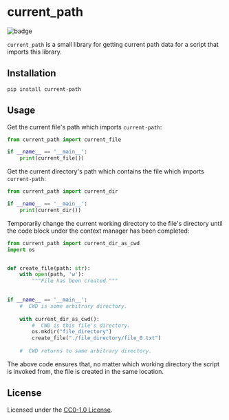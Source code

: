 # current_path

![badge][coverage_badge_link]

`current_path` is a small library for getting current 
path data for a script that imports this library.

## Installation
`pip install current-path`

## Usage

Get the current file's path which imports `current-path`:

```python
from current_path import current_file

if __name__ == '__main__':
    print(current_file())
```

Get the current directory's path which contains the file 
which imports `current-path`:

```python
from current_path import current_dir

if __name__ == '__main__':
    print(current_dir())
```

Temporarily change the current working directory to the file's directory
until the code block under the context manager has been completed:

```python
from current_path import current_dir_as_cwd
import os


def create_file(path: str):
    with open(path, 'w'):
        """File has been created."""

        
if __name__ == '__main__':
    #  CWD is some arbitrary directory.
    
    with current_dir_as_cwd():
        #  CWD is this file's directory.
        os.mkdir("file_directory")
        create_file("./file_directory/file_0.txt")
    
    #  CWD returns to same arbitrary directory.
```

The above code ensures that, no matter which working directory the script is
invoked from, the file is created in the same location.

## License

Licensed under the [CC0-1.0 License](https://creativecommons.org/share-your-work/public-domain/cc0/).

[coverage_badge_link]:
https://img.shields.io/endpoint?url=https://gist.githubusercontent.com/jon-edward/0cffc203e1e03b87f50004c11fd92543/raw/